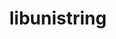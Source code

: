 ---
title: "libunistring"
layout: cache
categories: [package, v0.19]
meta: {"versions": ["0.9.10"], "compilers": ["gcc@=11.1.0", "gcc@=7.3.1", "gcc@=7.5.0", "oneapi@=2022.1.0"], "oss": ["amzn2", "ubuntu18.04", "ubuntu20.04"], "platforms": ["linux"], "targets": ["aarch64", "neoverse_n1", "x86_64", "x86_64_v3"], "stacks": ["aws-ahug", "aws-ahug-aarch64", "aws-isc", "aws-isc-aarch64", "build_systems", "e4s", "e4s-oneapi"], "num_specs": 6, "num_specs_by_stack": {"aws-isc-aarch64": 2, "aws-ahug-aarch64": 2, "aws-isc": 1, "aws-ahug": 1, "build_systems": 1, "e4s": 1, "e4s-oneapi": 1}}
spec_details: [{"hash": "32gmn774d5d452nyfugdckznbyo5j3xm", "compiler": "gcc@=7.3.1", "versions": ["0.9.10"], "os": "amzn2", "platform": "linux", "target": "aarch64", "variants": ["build_system=autotools"], "stacks": ["aws-isc-aarch64", "aws-ahug-aarch64"], "size": "-", "tarball": "https://binaries.spack.io/releases/v0.19/build_cache/linux-amzn2-aarch64/gcc-7.3.1/libunistring-0.9.10/linux-amzn2-aarch64-gcc-7.3.1-libunistring-0.9.10-32gmn774d5d452nyfugdckznbyo5j3xm.spack"}, {"hash": "xdhmgk7gnthjaktttpivwflur6javavp", "compiler": "gcc@=7.3.1", "versions": ["0.9.10"], "os": "amzn2", "platform": "linux", "target": "neoverse_n1", "variants": ["build_system=autotools"], "stacks": ["aws-isc-aarch64", "aws-ahug-aarch64"], "size": "-", "tarball": "https://binaries.spack.io/releases/v0.19/build_cache/linux-amzn2-neoverse_n1/gcc-7.3.1/libunistring-0.9.10/linux-amzn2-neoverse_n1-gcc-7.3.1-libunistring-0.9.10-xdhmgk7gnthjaktttpivwflur6javavp.spack"}, {"hash": "gntbmt37msjcrycet6is77hau2ivrxax", "compiler": "gcc@=7.3.1", "versions": ["0.9.10"], "os": "amzn2", "platform": "linux", "target": "x86_64_v3", "variants": ["build_system=autotools"], "stacks": ["aws-isc", "aws-ahug"], "size": "-", "tarball": "https://binaries.spack.io/releases/v0.19/build_cache/linux-amzn2-x86_64_v3/gcc-7.3.1/libunistring-0.9.10/linux-amzn2-x86_64_v3-gcc-7.3.1-libunistring-0.9.10-gntbmt37msjcrycet6is77hau2ivrxax.spack"}, {"hash": "lqoq5gqqzw5z7gaxh2azvfq2bqvlhchj", "compiler": "gcc@=7.5.0", "versions": ["0.9.10"], "os": "ubuntu18.04", "platform": "linux", "target": "x86_64", "variants": ["build_system=autotools"], "stacks": ["build_systems"], "size": "-", "tarball": "https://binaries.spack.io/releases/v0.19/build_cache/linux-ubuntu18.04-x86_64/gcc-7.5.0/libunistring-0.9.10/linux-ubuntu18.04-x86_64-gcc-7.5.0-libunistring-0.9.10-lqoq5gqqzw5z7gaxh2azvfq2bqvlhchj.spack"}, {"hash": "vfku3kyrf6hj2dscwdl3szmcoizty25m", "compiler": "gcc@=11.1.0", "versions": ["0.9.10"], "os": "ubuntu20.04", "platform": "linux", "target": "x86_64", "variants": ["build_system=autotools"], "stacks": ["e4s"], "size": "-", "tarball": "https://binaries.spack.io/releases/v0.19/build_cache/linux-ubuntu20.04-x86_64/gcc-11.1.0/libunistring-0.9.10/linux-ubuntu20.04-x86_64-gcc-11.1.0-libunistring-0.9.10-vfku3kyrf6hj2dscwdl3szmcoizty25m.spack"}, {"hash": "ulf43rdfg6p7xrr5a5olwi5wkomzig3e", "compiler": "oneapi@=2022.1.0", "versions": ["0.9.10"], "os": "ubuntu20.04", "platform": "linux", "target": "x86_64", "variants": ["build_system=autotools"], "stacks": ["e4s-oneapi"], "size": "-", "tarball": "https://binaries.spack.io/releases/v0.19/build_cache/linux-ubuntu20.04-x86_64/oneapi-2022.1.0/libunistring-0.9.10/linux-ubuntu20.04-x86_64-oneapi-2022.1.0-libunistring-0.9.10-ulf43rdfg6p7xrr5a5olwi5wkomzig3e.spack"}]
---